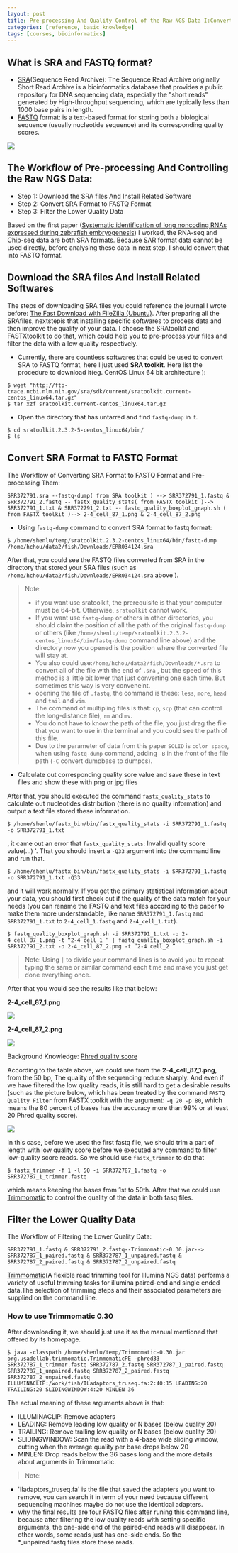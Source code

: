 ```yaml
---
layout: post
title: Pre-processing And Quality Control of the Raw NGS Data I:Convert SRA Format to FASTQ Format
categories: [reference, basic knowledge]
tags: [courses, bioinformatics]
---
```


## What is SRA and FASTQ format?
- [SRA](http://en.wikipedia.org/wiki/Short_Read_Archive)(Sequence Read Archive): The Sequence Read Archive originally Short Read Archive is a
bioinformatics database that provides a public repository for DNA sequencing data, especially the
"short reads" generated by High-throughput sequencing, which are typically less than 1000 base
pairs in length.
- [FASTQ](http://en.wikipedia.org/wiki/Fastq) format: is a text-based format for storing both a biological sequence (usually nucleotide sequence) and its corresponding quality scores.

![](http://4.bp.blogspot.com/-J3t4zTqvPkU/UYX33zWb1NI/AAAAAAAADXk/al-mf09Ysq0/s1600/Screen%2BShot%2B2013-05-04%2Bat%2B11.07.53%2BPM.png)

## The Workflow of Pre-processing And Controlling the Raw NGS Data:  
- Step 1: Download the SRA files And Install Related Software 
- Step 2: Convert SRA Format to FASTQ Format 
- Step 3: Filter the Lower Quality Data 

Based on the first paper ([Systematic identification of long noncoding RNAs expressed during zebrafish embryogenesis](http://www.ncbi.nlm.nih.gov/pmc/articles/PMC3290793/)) I worked, the RNA-seq and Chip-seq data are both SRA formats. Because SAR format data cannot be used directly, before analysing these data in next step, I should
convert that into FASTQ format.

## Download the SRA files And Install Related Softwares 
The steps of downloading SRA files you could reference the journal I wrote before: [The Fast Download with FileZilla (Ubuntu)](http://lushen.github.com/en/2013/05/FileZilla-2013/). After preparing all the SRAfiles, nextstepis that installing specific softwares to process data and then improve the quality of your data. I choose the SRAtoolkit and FASTXtoolkit to do that, which could help you to pre-process your files and filter the data with a low quality respectively.

- Currently, there are countless softwares that could be used to convert SRA to FASTQ format, here I just used **SRA toolkit**.
Here list the procedure to download it(eg. CentOS Linux 64 bit architecture ):  

```
$ wget "http://ftp-trace.ncbi.nlm.nih.gov/sra/sdk/current/sratoolkit.current-centos_linux64.tar.gz"  
$ tar xzf sratoolkit.current-centos_linux64.tar.gz  
```
- Open the directory that has untarred and find ```fastq-dump``` in it.  

```
$ cd sratoolkit.2.3.2-5-centos_linux64/bin/  
$ ls  
```

## Convert SRA Format to FASTQ Format  

The Workflow of Converting SRA Format to FASTQ Format and Pre-processing Them:   

```  
SRR372791.sra --fastq-dump( from SRA toolkit ) --> SRR372791_1.fastq & SRR372791_2.fastq -- fastx_quality_stats( from FASTX toolkit )-->  SRR372791_1.txt & SRR372791_2.txt -- fastq_quality_boxplot_graph.sh ( from FASTX toolkit )--> 2-4_cell_87_1.png & 2-4_cell_87_2.png
```   

- Using ```fastq-dump``` command to convert SRA format to fastq format:
```
$ /home/shenlu/temp/sratoolkit.2.3.2-centos_linux64/bin/fastq-dump /home/hchou/data2/fish/Downloads/ERR034124.sra
```
After that, you could see the FASTQ files converted from SRA in the directory that stored your
SRA files (such as ```/home/hchou/data2/fish/Downloads/ERR034124.sra``` above ).  

> Note:  
> * if you want use sratoolkit, the prerequisite is that your computer must be 64-bit. Otherwise, `sratoolkit` cannot work.  
> * If you want use `fastq-dump` or others in other directories, you should claim the position of all the path of the original `fastq-dump` or others (like `/home/shenlu/temp/sratoolkit.2.3.2-centos_linux64/bin/fastq-dump` command line above) and the directory now you opened is the position where the converted file will stay at.  
> * You also could use:`/home/hchou/data2/fish/Downloads/*.sra` to convert all of the file with the end of `.sra` , but the speed of this method is a little bit lower that just converting one each time. But sometimes this way is very conveneint.  
> * opening the file of `.fastq`, the command is these: `less`, `more`, `head` and `tail` and `vim`.  
> * The command of multipling files is that: `cp`, `scp` (that can control the long-distance file), `rm` and `mv`.  
> * You do not have to know the path of the file, you just drag the file that you want to use in the terminal and you could see the path of this file.  
> * Due to the parameter of data from this paper `SOLID` is `color space`, when using `fastq-dump` command, adding `-B` in the front of the file path (`-C` convert dumpbase to dumpcs).  

- Calculate out corresponding quality sore value and save these in text files and show these with png or jpg files

After that, you should executed the command ```fastx_quality_stats``` to calculate out nucleotides
distribution (there is no quailty information) and output a text file stored these information.  

```  
$ /home/shenlu/fastx_bin/bin/fastx_quality_stats -i SRR372791_1.fastq -o SRR372791_1.txt  
```  

, it came out an error that ```fastx_quality_stats```: Invalid quality score value(...) '. That you should
insert a ```-Q33``` argument into the command line and run that.   

```   
$ /home/shenlu/fastx_bin/bin/fastx_quality_stats -i SRR372791_1.fastq -o SRR372791_1.txt -Q33  
```  
and it will work normally. If you get the primary statistical information about your data, you should first check out if the quality of the data match for your needs (you can rename the FASTQ and text files according to the paper to make them more understandable, like name ```SRR372791_1.fastq``` and ```SRR372791_1.txt``` to
```2-4_cell_1.fastq``` and ```2-4_cell_1.txt```).   

```   
$ fastq_quality_boxplot_graph.sh -i SRR372791_1.txt -o 2-4_cell_87_1.png -t “2-4 cell_1 ” | fastq_quality_boxplot_graph.sh -i SRR372791_2.txt -o 2-4_cell_87_2.png -t “2-4 cell_2 ”   
```   

> Note: Using `|` to divide your command lines is to avoid you to repeat typing the same or similar
command each time and make you just get done everything once.

After that you would see the results like that below: 

**2-4_cell_87_1.png**

![](http://i.imgur.com/XSdrsa1.png)

**2-4_cell_87_2.png**

![](http://i.imgur.com/7zwEkyh.png)

Background Knowledge: [Phred quality score](http://en.wikipedia.org/wiki/Phred_quality_score)  

According to the table above, we could see from the **2-4_cell_87_1.png**, from the 50 bp, The
quality of the sequencing reduce sharply. And even if we have filtered the low quality reads, it is
still hard to get a desirable results (such as the picture below, which has been treated by the
command ```FASTQ Quality Filter``` from FASTX toolkit with the argument: ```-q 20 -p 80```, which
means the 80 percent of bases has the accuracy more than 99% or at least 20 Phred quality score).

![](http://i.imgur.com/ySSwhaV.png)

In this case, before we used the first fastq file, we should trim a part of length with low quality score
before we executed any command to filter low-quality score reads. So we should use ```fastx_trimmer``` to do that 

```  
$ fastx_trimmer -f 1 -l 50 -i SRR372787_1.fastq -o SRR372787_1_trimmer.fastq  
```   

which means keeping the bases from 1st to 50th. After that we could use [Trimmomatic](http://www.usadellab.org/cms/index.php?page=trimmomatic) to control the quality of the data in both fasq files.  


## Filter the Lower Quality Data

The Workflow of Filtering the Lower Quality Data:   

```   
SRR372791_1.fastq & SRR372791_2.fastq--Trimmomatic-0.30.jar--> SRR372787_1_paired.fastq & SRR372787_1_unpaired.fastq & SRR372787_2_paired.fastq & SRR372787_2_unpaired.fastq
```   

[Trimmomatic](http://www.usadellab.org/cms/index.php?page=trimmomatic)(A flexible read trimming tool for Illumina NGS data) performs a variety of useful trimming tasks for illumina paired-end and single ended data.The selection of trimming steps and their associated parameters are supplied on the command line.
### How to use Trimmomatic 0.30  
After downloading it, we should just use it as the manual mentioned that offered by its homepage. 

```  
$ java -classpath /home/shenlu/temp/Trimmomatic-0.30.jar org.usadellab.trimmomatic.TrimmomaticPE -phred33 SRR372787_1_trimmer.fastq SRR372787_2.fastq SRR372787_1_paired.fastq SRR372787_1_unpaired.fastq SRR372787_2_paired.fastq SRR372787_2_unpaired.fastq ILLUMINACLIP:/work/fish/ILadaptors_truseq.fa:2:40:15 LEADING:20 TRAILING:20 SLIDINGWINDOW:4:20 MINLEN 36  
```  

The actual meaning of these arguments above is that:     
- ILLUMINACLIP: Remove adapters   
- LEADING: Remove leading low quality or N bases (below quality 20)     
- TRAILING: Remove trailing low quality or N bases (below quality 20)    
- SLIDINGWINDOW: Scan the read with a 4-base wide sliding window, cutting when the average quality per base drops below 20    
- MINLEN: Drop reads below the 36 bases long and the more details about arguments in Trimmomatic.  

> Note:  
* 'Iladaptors_truseq.fa' is the file that saved the adapters you want to remove, you can search it in term of your need because different sequencing machines maybe do not use the identical adapters.    
* why the final results are four FASTQ files after runing this command line, because after filtering the low quality reads with setting specific arguments, the one-side end of the paired-end reads will disappear. In other words, some reads just has one-side ends. So the *_unpaired.fastq files store these reads.    


